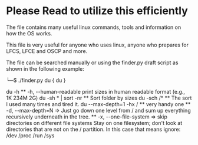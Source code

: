 # Please Read to utilize this efficiently 
The file contains many useful linux commands, tools and information on how the OS works. 

This file is very useful for anyone who uses linux, anyone who prepares for LFCS, LFCE and OSCP and more. 

The file can be searched manually or using the finder.py draft script as shown in the following example:

└─$ ./finder.py du
{ du }


du -h                                                                           ** -h, --human-readable  print sizes in human readable format (e.g., 1K 234M 2G)
du  -sh * | sort -nr                                                            ** Sort folder by sizes
du -sch /*                                                                      ** The sort I used many times and tired it.
du --max-depth=1 -hx /                                                          ** very handy one
                                                                                ** -d, --max-depth=N => Just go down one level from / and sum up everything recursively underneath in the tree.
                                                                                ** -x, --one-file-system  => skip directories on different file systems Stay on one filesystem; don't look at directories that are not on the / partition. In this case that means ignore:
                                                                                /dev /proc /run /sys


